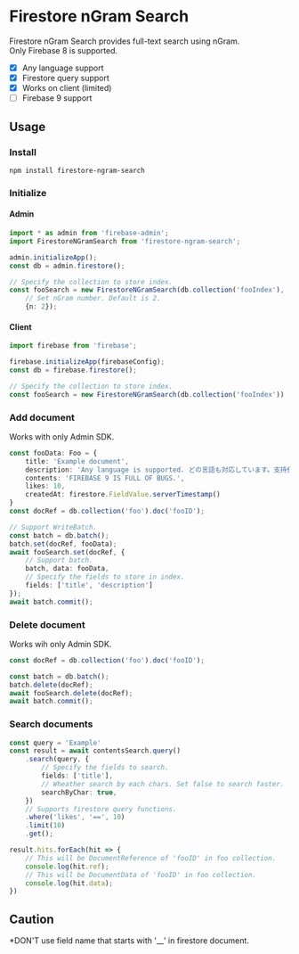 # Firestore nGram Search
Firestore nGram Search provides full-text search using nGram.  
Only Firebase 8 is supported.

- [x] Any language support  
- [x] Firestore query support
- [x] Works on client (limited)
- [ ] Firebase 9 support

## Usage

### Install
```
npm install firestore-ngram-search
```

### Initialize
#### Admin
```typescript
import * as admin from 'firebase-admin';
import FirestoreNGramSearch from 'firestore-ngram-search';

admin.initializeApp();
const db = admin.firestore();

// Specify the collection to store index.
const fooSearch = new FirestoreNGramSearch(db.collection('fooIndex'), 
    // Set nGram number. Default is 2.
    {n: 2});
```
#### Client
```typescript
import firebase from 'firebase';

firebase.initializeApp(firebaseConfig);
const db = firebase.firestore();

// Specify the collection to store index.
const fooSearch = new FirestoreNGramSearch(db.collection('fooIndex'))
```

### Add document
Works with only Admin SDK.
```typescript
const fooData: Foo = {
    title: 'Example document',
    description: 'Any language is supported. どの言語も対応しています。支持任何语言。',
    contents: 'FIREBASE 9 IS FULL OF BUGS.',
    likes: 10,
    createdAt: firestore.FieldValue.serverTimestamp()
}
const docRef = db.collection('foo').doc('fooID');

// Support WriteBatch.
const batch = db.batch();
batch.set(docRef, fooData);
await fooSearch.set(docRef, {
    // Support batch.
    batch, data: fooData, 
    // Specify the fields to store in index.
    fields: ['title', 'description']
});
await batch.commit();
```
### Delete document
Works wih only Admin SDK.
```typescript
const docRef = db.collection('foo').doc('fooID');

const batch = db.batch();
batch.delete(docRef);
await fooSearch.delete(docRef);
await batch.commit();
```
### Search documents
```typescript
const query = 'Example'
const result = await contentsSearch.query()
    .search(query, {
        // Specify the fields to search.
        fields: ['title'],
        // Wheather search by each chars. Set false to search faster.
        searchByChar: true,
    })
    // Supports firestore query functions.
    .where('likes', '==', 10)
    .limit(10)
    .get();

result.hits.forEach(hit => {
    // This will be DocumentReference of 'fooID' in foo collection.
    console.log(hit.ref);
    // This will be DocumentData of 'fooID' in foo collection.
    console.log(hit.data);
})

```
## Caution
*DON'T use field name that starts with '__' in firestore document.  
